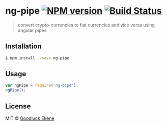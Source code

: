 # ng-pipe [![NPM version](https://badge.fury.io/js/ng-pipe.svg)](https://npmjs.org/package/ng-pipe) [![Build Status](https://travis-ci.org/ceeghee/ng-pipe.svg?branch=master)](https://travis-ci.org/ceeghee/ng-pipe)

> convert crypto-currencies to fiat currencies and vice versa using angular pipes

## Installation

```sh
$ npm install --save ng-pipe
```

## Usage

```js
var ngPipe = require('ng-pipe');
ngPipe();
```

## License

MIT © [Goodluck Ekene]()
